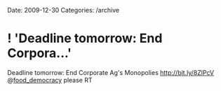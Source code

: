 Date: 2009-12-30
Categories: /archive

# ! 'Deadline tomorrow: End Corpora...'

Deadline tomorrow: End Corporate Ag's Monopolies <a href="http://bit.ly/8ZlPcV" rel="nofollow">http://bit.ly/8ZlPcV</a> @<a href="http://twitter.com/food_democracy" class="aktt_username">food_democracy</a> please RT

